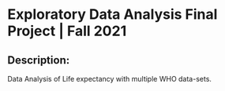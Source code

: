 # Exploratory Data Analysis Final Project | Fall 2021


## Description: 
Data Analysis of Life expectancy with multiple WHO data-sets.

